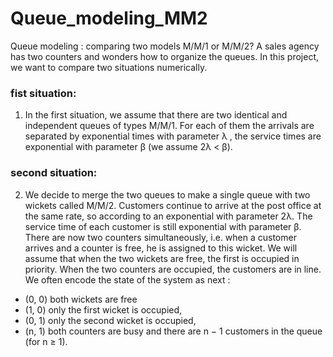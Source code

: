 # Queue_modeling_MM2
Queue modeling : comparing two models M/M/1 or M/M/2?
A sales agency has two counters and wonders how to organize the queues. In this project, we want to compare two situations numerically.

### fist situation: 
1. In the first situation, we assume that there are two identical and independent queues of types
M/M/1. For each of them the arrivals are separated by exponential times with parameter λ , the
service times are exponential with parameter β (we assume 2λ < β).

### second situation:
2. We decide to merge the two queues to make a single queue with two wickets called M/M/2.
Customers continue to arrive at the post office at the same rate, so according to an exponential with parameter
2λ. The service time of each customer is still exponential with parameter β. There are now two
counters simultaneously, i.e. when a customer arrives and a counter is free, he is assigned to this
wicket. We will assume that when the two wickets are free, the first is occupied in priority. When
the two counters are occupied, the customers are in line. We often encode the state of the system as
next :
- (0, 0) both wickets are free
- (1, 0) only the first wicket is occupied,
- (0, 1) only the second wicket is occupied,
- (n, 1) both counters are busy and there are n − 1 customers in the queue (for n ≥ 1).
